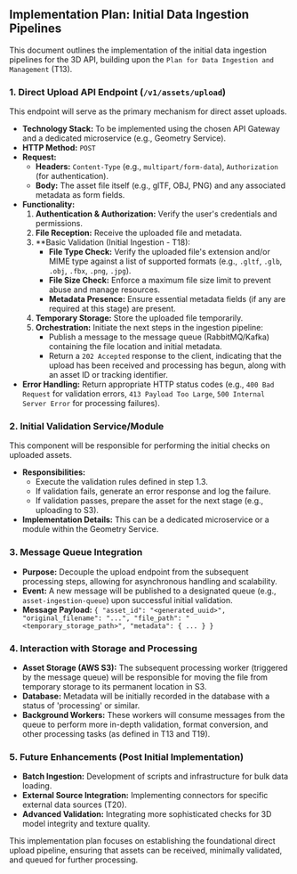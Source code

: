## Implementation Plan: Initial Data Ingestion Pipelines

This document outlines the implementation of the initial data ingestion pipelines for the 3D API, building upon the `Plan for Data Ingestion and Management` (T13).

### 1. Direct Upload API Endpoint (`/v1/assets/upload`)

This endpoint will serve as the primary mechanism for direct asset uploads.

*   **Technology Stack:** To be implemented using the chosen API Gateway and a dedicated microservice (e.g., Geometry Service).
*   **HTTP Method:** `POST`
*   **Request:**
    *   **Headers:** `Content-Type` (e.g., `multipart/form-data`), `Authorization` (for authentication).
    *   **Body:** The asset file itself (e.g., glTF, OBJ, PNG) and any associated metadata as form fields.
*   **Functionality:**
    1.  **Authentication & Authorization:** Verify the user's credentials and permissions.
    2.  **File Reception:** Receive the uploaded file and metadata.
    3.  **Basic Validation (Initial Ingestion - T18):
        *   **File Type Check:** Verify the uploaded file's extension and/or MIME type against a list of supported formats (e.g., `.gltf`, `.glb`, `.obj`, `.fbx`, `.png`, `.jpg`).
        *   **File Size Check:** Enforce a maximum file size limit to prevent abuse and manage resources.
        *   **Metadata Presence:** Ensure essential metadata fields (if any are required at this stage) are present.
    4.  **Temporary Storage:** Store the uploaded file temporarily.
    5.  **Orchestration:** Initiate the next steps in the ingestion pipeline:
        *   Publish a message to the message queue (RabbitMQ/Kafka) containing the file location and initial metadata.
        *   Return a `202 Accepted` response to the client, indicating that the upload has been received and processing has begun, along with an asset ID or tracking identifier.
*   **Error Handling:** Return appropriate HTTP status codes (e.g., `400 Bad Request` for validation errors, `413 Payload Too Large`, `500 Internal Server Error` for processing failures).

### 2. Initial Validation Service/Module

This component will be responsible for performing the initial checks on uploaded assets.

*   **Responsibilities:**
    *   Execute the validation rules defined in step 1.3.
    *   If validation fails, generate an error response and log the failure.
    *   If validation passes, prepare the asset for the next stage (e.g., uploading to S3).
*   **Implementation Details:** This can be a dedicated microservice or a module within the Geometry Service.

### 3. Message Queue Integration

*   **Purpose:** Decouple the upload endpoint from the subsequent processing steps, allowing for asynchronous handling and scalability.
*   **Event:** A new message will be published to a designated queue (e.g., `asset-ingestion-queue`) upon successful initial validation.
*   **Message Payload:** `{ "asset_id": "<generated_uuid>", "original_filename": "...", "file_path": "<temporary_storage_path>", "metadata": { ... } }`

### 4. Interaction with Storage and Processing

*   **Asset Storage (AWS S3):** The subsequent processing worker (triggered by the message queue) will be responsible for moving the file from temporary storage to its permanent location in S3.
*   **Database:** Metadata will be initially recorded in the database with a status of 'processing' or similar.
*   **Background Workers:** These workers will consume messages from the queue to perform more in-depth validation, format conversion, and other processing tasks (as defined in T13 and T19).

### 5. Future Enhancements (Post Initial Implementation)

*   **Batch Ingestion:** Development of scripts and infrastructure for bulk data loading.
*   **External Source Integration:** Implementing connectors for specific external data sources (T20).
*   **Advanced Validation:** Integrating more sophisticated checks for 3D model integrity and texture quality.

This implementation plan focuses on establishing the foundational direct upload pipeline, ensuring that assets can be received, minimally validated, and queued for further processing.